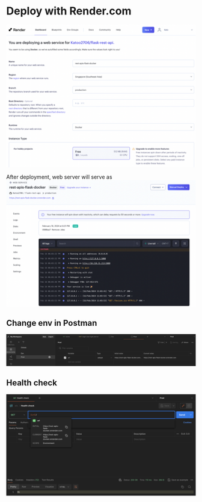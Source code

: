 # Deploy with Render.com

![render-deployment.png](media%2Frender-deployment.png)

After deployment, web server will serve as 
![render-host.png](media%2Frender-host.png)

## Change env in Postman
![postman-vars.png](media%2Fpostman-vars.png)


## Health check
![render-health-check.png](media%2Frender-health-check.png)